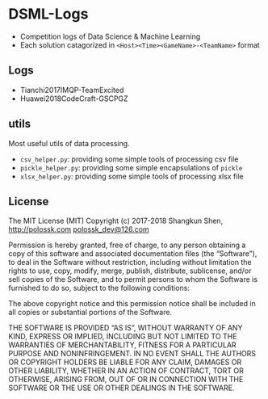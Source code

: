 # DSML-Logs

* Competition logs of Data Science & Machine Learning
* Each solution catagorized in `<Host><Time><GameName>-<TeamName>` format

## Logs

* Tianchi2017IMQP-TeamExcited
* Huawei2018CodeCraft-GSCPGZ

## utils

Most useful utils of data processing.

* `csv_helper.py`: providing some simple tools of processing csv file
* `pickle_helper.py`: providing some simple encapsulations of `pickle`
* `xlsx_helper.py`: providing some simple tools of processing xlsx file

## License

The MIT License (MIT) Copyright (c) 2017-2018 Shangkun Shen, <http://polossk.com> <polossk_dev@126.com>

Permission is hereby granted, free of charge, to any person obtaining a copy of this software and associated documentation files (the “Software”), to deal in the Software without restriction, including without limitation the rights to use, copy, modify, merge, publish, distribute, sublicense, and/or sell copies of the Software, and to permit persons to whom the Software is furnished to do so, subject to the following conditions:

The above copyright notice and this permission notice shall be included in all copies or substantial portions of the Software.

THE SOFTWARE IS PROVIDED “AS IS”, WITHOUT WARRANTY OF ANY KIND, EXPRESS OR IMPLIED, INCLUDING BUT NOT LIMITED TO THE WARRANTIES OF MERCHANTABILITY, FITNESS FOR A PARTICULAR PURPOSE AND NONINFRINGEMENT. IN NO EVENT SHALL THE AUTHORS OR COPYRIGHT HOLDERS BE LIABLE FOR ANY CLAIM, DAMAGES OR OTHER LIABILITY, WHETHER IN AN ACTION OF CONTRACT, TORT OR OTHERWISE, ARISING FROM, OUT OF OR IN CONNECTION WITH THE SOFTWARE OR THE USE OR OTHER DEALINGS IN THE SOFTWARE.
